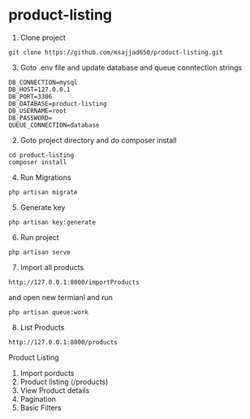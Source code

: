 # product-listing

1. Clone project
```
git clone https://github.com/msajjad650/product-listing.git
```

3. Goto .env file and update database and queue conntection strings
```
DB_CONNECTION=mysql
DB_HOST=127.0.0.1
DB_PORT=3306
DB_DATABASE=product-listing
DB_USERNAME=root
DB_PASSWORD=
QUEUE_CONNECTION=database
```

2. Goto project directory and do composer install
```
cd product-listing
composer install
```

4. Run Migrations
```
php artisan migrate
```
5. Generate key
```
php artisan key:generate
```

6. Run project
```
php artisan serve
```

7. Import all products
```
http://127.0.0.1:8000/importProducts
```
and open new termianl and run
```
php artisan queue:work
```

8. List Products
```
http://127.0.0.1:8000/products
```


Product Listing
1. Import porducts
2. Product listing (/products)
3. View Product details
4. Pagination
5. Basic Filters
